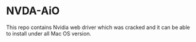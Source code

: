 # NVDA-AiO
This repo contains Nvidia web driver which was cracked and it can be able to install under all Mac OS version.

